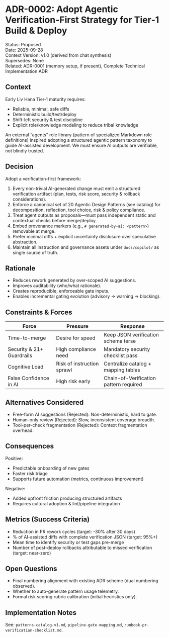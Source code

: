 # ADR-0002: Adopt Agentic Verification-First Strategy for Tier‑1 Build & Deploy

Status: Proposed  
Date: 2025-09-28  
Context Version: v1.0 (derived from chat synthesis)  
Supersedes: None  
Related: ADR-0001 (memory setup, if present), Complete Technical Implementation ADR

## Context
Early Liv Hana Tier‑1 maturity requires:
- Reliable, minimal, safe diffs
- Deterministic build/test/deploy
- Shift-left security & test discipline
- Explicit role/knowledge modeling to reduce tribal knowledge

An external “agents” role library (pattern of specialized Markdown role definitions) inspired adopting a structured agentic pattern taxonomy to guide AI-assisted development. We must ensure AI outputs are verifiable, not blindly trusted.

## Decision
Adopt a verification-first framework:
1. Every non-trivial AI-generated change must emit a structured verification artifact (plan, tests, risk score, security & rollback considerations).
2. Enforce a canonical set of 20 Agentic Design Patterns (see catalog) for decomposition, reflection, tool choice, risk & policy compliance.
3. Treat agent outputs as proposals—must pass independent static and contextual checks before merge/deploy.
4. Embed provenance markers (e.g., `# generated-by-ai: <pattern>`) removable at merge.
5. Prefer minimal diffs + explicit uncertainty disclosure over speculative abstraction.
6. Maintain all instruction and governance assets under `docs/copilot/` as single source of truth.

## Rationale
- Reduces rework generated by over-scoped AI suggestions.
- Improves auditability (who/what rationale).
- Creates reproducible, enforceable gate inputs.
- Enables incremental gating evolution (advisory → warning → blocking).

## Constraints & Forces
| Force | Pressure | Response |
|-------|----------|----------|
| Time-to-merge | Desire for speed | Keep JSON verification schema terse |
| Security & 21+ Guardrails | High compliance need | Mandatory security checklist pass |
| Cognitive Load | Risk of instruction sprawl | Centralize catalog + mapping tables |
| False Confidence in AI | High risk early | Chain-of-Verification pattern required |

## Alternatives Considered
- Free-form AI suggestions (Rejected): Non-deterministic, hard to gate.
- Human-only review (Rejected): Slow, inconsistent coverage breadth.
- Tool-per-check fragmentation (Rejected): Context fragmentation overhead.

## Consequences
Positive:
- Predictable onboarding of new gates
- Faster risk triage
- Supports future automation (metrics, continuous improvement)

Negative:
- Added upfront friction producing structured artifacts
- Requires cultural adoption & lint/pipeline integration

## Metrics (Success Criteria)
- Reduction in PR rework cycles (target: -30% after 30 days)
- % of AI-assisted diffs with complete verification JSON (target: 95%+)
- Mean time to identify security or test gaps pre-merge
- Number of post-deploy rollbacks attributable to missed verification (target: near-zero)

## Open Questions
- Final numbering alignment with existing ADR scheme (dual numbering observed).
- Whether to auto-generate pattern usage telemetry.
- Formal risk scoring rubric calibration (initial heuristics only).

## Implementation Notes
See: `patterns-catalog-v1.md`, `pipeline-gate-mapping.md`, `runbook-pr-verification-checklist.md`.
<!-- Last verified: 2025-10-02 -->
